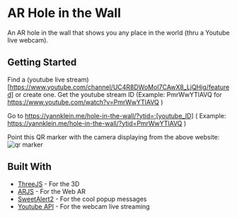 # AR Hole in the Wall

An AR hole in the wall that shows you any place in the world (thru a Youtube live webcam).

## Getting Started

Find a (youtube live stream)[https://www.youtube.com/channel/UC4R8DWoMoI7CAwX8_LjQHig/featured] or create one.
Get the youtube stream ID (Example: PmrWwYTlAVQ for https://www.youtube.com/watch?v=PmrWwYTlAVQ )

Go to https://yannklein.me/hole-in-the-wall/?ytid=:[youtube_ID] ( Example: https://yannklein.me/hole-in-the-wall/?ytid=PmrWwYTlAVQ )

Point this QR marker with the camera displaying from the above website:
![qr marker](https://github.com/yannklein/hole-in-the-wall/blob/images/marker.png)

## Built With

* [ThreeJS](http://threejs.org) - For the 3D
* [ARJS](https://github.com/jeromeetienne/AR.js/) - For the Web AR
* [SweetAlert2](https://sweetalert2.github.io/) - For the cool popup messages
* [Youtube API](https://developers.google.com/youtube/v3/) - For the webcam live streaming
